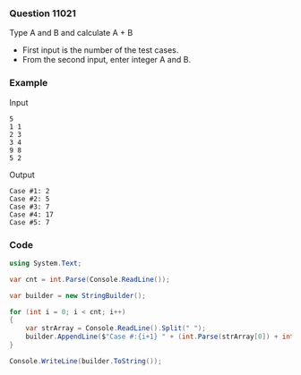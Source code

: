 ### Question 11021
Type A and B and calculate A + B

- First input is the number of the test cases.
- From the second input, enter integer A and B.

### Example 
Input
```
5
1 1
2 3
3 4
9 8
5 2
```
Output
```
Case #1: 2
Case #2: 5
Case #3: 7
Case #4: 17
Case #5: 7
```

### Code
```c#
using System.Text;

var cnt = int.Parse(Console.ReadLine());

var builder = new StringBuilder();

for (int i = 0; i < cnt; i++)
{
    var strArray = Console.ReadLine().Split(" ");
    builder.AppendLine($"Case #:{i+1} " + (int.Parse(strArray[0]) + int.Parse(strArray[1])).ToString());
}

Console.WriteLine(builder.ToString());
```
